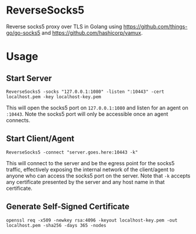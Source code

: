 # ReverseSocks5
Reverse socks5 proxy over TLS in Golang using https://github.com/things-go/go-socks5 and https://github.com/hashicorp/yamux.

# Usage

## Start Server
```
ReverseSocks5 -socks "127.0.0.1:1080" -listen ":10443" -cert localhost.pem -key localhost-key.pem
```
This will open the socks5 port on `127.0.0.1:1080` and listen for an agent on `:10443`. Note the socks5 port will only be accessible once an agent connects.

## Start Client/Agent
```
ReverseSocks5 -connect "server.goes.here:10443 -k"
```
This will connect to the server and be the egress point for the socks5 traffic, effectively exposing the internal network of the client/agent to anyone who can access the socks5 port on the server. Note that `-k` accepts any certificate presented by the server and any host name in that certificate.

## Generate Self-Signed Certificate
```
openssl req -x509 -newkey rsa:4096 -keyout localhost-key.pem -out localhost.pem -sha256 -days 365 -nodes
```
